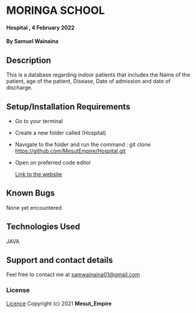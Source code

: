 # MORINGA SCHOOL

#### Hospital , 4 February 2022

#### By **Samuel Wainaina**

## Description

This is a database regarding indoor patients that includes the Name of the patient,  age of the patient,  Disease,  Date of admission and date of discharge.

## Setup/Installation Requirements

- Go to your terminal
- Create a new folder called (Hospital)
- Navigate to the folder and run the command : git clone https://github.com/MesutEmpire/Hospital.git
- Open on preferred code editor

  [Link to the website](https://mesutempire.github.io/Hospital/)

## Known Bugs

None yet encountered

## Technologies Used

JAVA

## Support and contact details

Feel free to contact me at samwainaina01@gmail.com

### License

[Licence](https://choosealicense.com/licenses/mit/)
Copyright (c) 2021 **Mesut_Empire**
